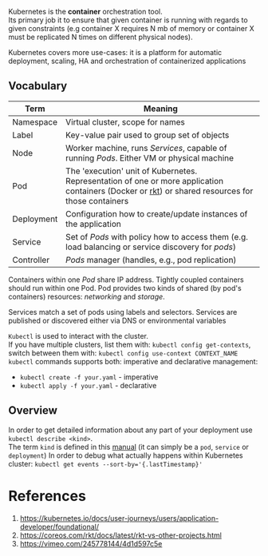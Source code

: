 Kubernetes is the **container** orchestration tool.  
Its primary job it to ensure that given container is running with regards to given constraints (e.g container X requires N mb of memory or container X must be replicated N times on different physical nodes).

Kubernetes covers more use-cases: it is a platform for automatic deployment, scaling, HA and orchestration of containerized applications

## Vocabulary
| Term | Meaning |
| - | - |
| Namespace | Virtual cluster, scope for names |
| Label | Key-value pair used to group set of objects |
| Node | Worker machine, runs _Services_, capable of running _Pods_. Either VM or physical machine |
| Pod | The 'execution' unit of Kubernetes. Representation of one or more application containers (Docker or [rkt](https://github.com/rkt/rkt)) or shared resources for those containers |
| Deployment | Configuration how to create/update instances of the application |
| Service | Set of _Pods_ with policy how to access them (e.g. load balancing or service discovery for _pods_) |
| Controller | _Pods_ manager (handles, e.g., pod replication) |

Containers within one _Pod_ share IP address. Tightly coupled containers should run within one Pod. Pod provides two kinds of shared (by pod's containers) resources: _networking_ and _storage_.

Services match a set of pods using labels and selectors. Services are published or discovered either via DNS or environmental variables

`Kubectl` is used to interact with the cluster.    
If you have multiple clusters, list them with: `kubectl config get-contexts`, 
switch between them with: `kubectl config use-context CONTEXT_NAME`  
`kubectl` commands supports both: imperative and declarative management:  
 - `kubectl create -f your.yaml` - imperative  
 - `kubectl apply -f your.yaml` - declarative

## Overview
In order to get detailed information about any part of your deployment use `kubectl describe <kind>`.  
The term `kind` is defined in this [manual](https://kubernetes.io/docs/concepts/overview/working-with-objects/kubernetes-objects/) (it can simply be a `pod`, `service` or `deployment`)
In order to debug what actually happens within Kubernetes cluster: `kubectl get events --sort-by='{.lastTimestamp}'` 

# References
1. https://kubernetes.io/docs/user-journeys/users/application-developer/foundational/
2. https://coreos.com/rkt/docs/latest/rkt-vs-other-projects.html
3. https://vimeo.com/245778144/4d1d597c5e